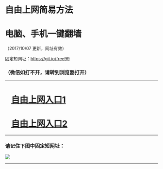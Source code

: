 ﻿# 自由上网简易方法

# 电脑、手机一键翻墙

（2017/10/07 更新，网址有效）

固定短网址：https://git.io/free99

### （微信如打不开，请转到浏览器打开）


***





# &nbsp;&nbsp; <a href="http://ft2004516100.fwq-tz-1001.info/fwqtz01.html?t=100700127396 " target="_blank">自由上网入口1</a>
# &nbsp;&nbsp; <a href="http://ft2890214621.fwq-tz-1002.info/fwqtz02.html?t=100700118863 " target="_blank">自由上网入口2</a>
***

### 请记住下图中固定短网址：

<img src="https://s3-us-west-2.amazonaws.com/fwq-1001/yjfq-20170905okok.png" /> 


***

